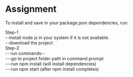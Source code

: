 # Assignment
To install and save in your package.json dependencies, run:<br />

Step-1<br />
--install node js in your system if it is not available.<br />
--download the project<br />
Step-2<br />
-- run commands--<br />
---go to project folder path in command prompt<br />
---run npm install (will install dependencies)<br />
---run npm start (after npm install completes)<br />
